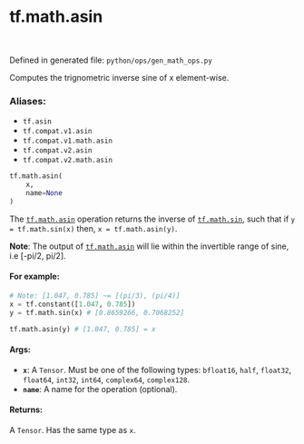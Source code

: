 <div itemscope itemtype="http://developers.google.com/ReferenceObject">
<meta itemprop="name" content="tf.math.asin" />
<meta itemprop="path" content="Stable" />
</div>

# tf.math.asin

<!-- Insert buttons -->

<table class="tfo-notebook-buttons tfo-api" align="left">
</table>

Defined in generated file: `python/ops/gen_math_ops.py`



<!-- Start diff -->
Computes the trignometric inverse sine of x element-wise.

### Aliases:

* `tf.asin`
* `tf.compat.v1.asin`
* `tf.compat.v1.math.asin`
* `tf.compat.v2.asin`
* `tf.compat.v2.math.asin`


``` python
tf.math.asin(
    x,
    name=None
)
```



<!-- Placeholder for "Used in" -->

The <a href="../../tf/math/asin.md"><code>tf.math.asin</code></a> operation returns the inverse of <a href="../../tf/math/sin.md"><code>tf.math.sin</code></a>, such that
if `y = tf.math.sin(x)` then, `x = tf.math.asin(y)`.

**Note**: The output of <a href="../../tf/math/asin.md"><code>tf.math.asin</code></a> will lie within the invertible range 
of sine, i.e [-pi/2, pi/2].

#### For example:



```python
# Note: [1.047, 0.785] ~= [(pi/3), (pi/4)]
x = tf.constant([1.047, 0.785])
y = tf.math.sin(x) # [0.8659266, 0.7068252]

tf.math.asin(y) # [1.047, 0.785] = x
```

#### Args:


* <b>`x`</b>: A `Tensor`. Must be one of the following types: `bfloat16`, `half`, `float32`, `float64`, `int32`, `int64`, `complex64`, `complex128`.
* <b>`name`</b>: A name for the operation (optional).


#### Returns:

A `Tensor`. Has the same type as `x`.
